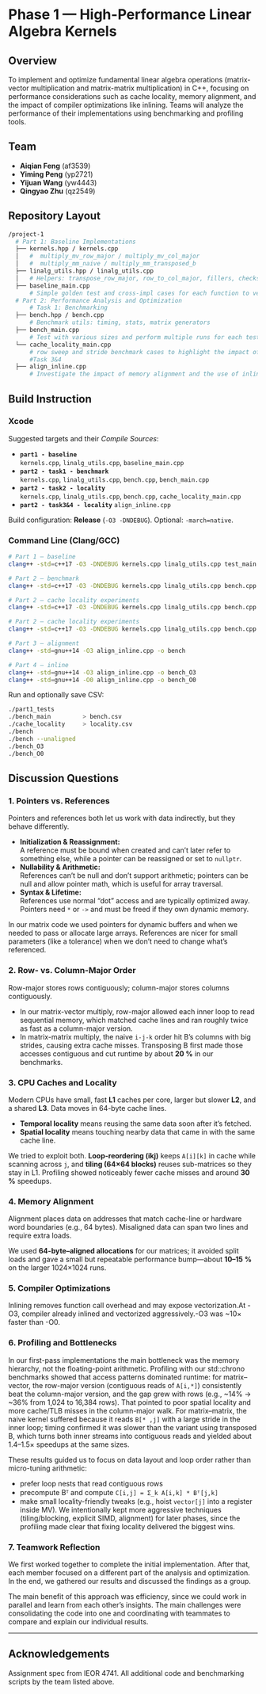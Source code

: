 # Phase 1 — High-Performance Linear Algebra Kernels

## Overview
To implement and optimize fundamental linear algebra operations (matrix-vector multiplication 
and matrix-matrix multiplication) in C++, focusing on performance considerations such as cache locality, 
memory alignment, and the impact of compiler optimizations like inlining. Teams will analyze the performance 
of their implementations using benchmarking and profiling tools.


## Team
- **Aiqian Feng** (af3539)
- **Yiming Peng** (yp2721)
- **Yijuan Wang** (yw4443)
- **Qingyao Zhu** (qz2549)


## Repository Layout
```bash
/project-1
  # Part 1: Baseline Implementations
  ├── kernels.hpp / kernels.cpp      
  │   #  multiply_mv_row_major / multiply_mv_col_major
  │   #  multiply_mm_naive / multiply_mm_transposed_b
  ├── linalg_utils.hpp / linalg_utils.cpp
  │   # Helpers: transpose_row_major, row_to_col_major, fillers, checksum, etc.
  ├── baseline_main.cpp
      # Simple golden test and cross-impl cases for each function to verify its correctness.
  # Part 2: Performance Analysis and Optimization
      # Task 1: Benchmarking
  ├── bench.hpp / bench.cpp            
      # Benchmark utils: timing, stats, matrix generators
  ├── bench_main.cpp
      # Test with various sizes and perform multiple runs for each test case
  └── cache_locality_main.cpp
      # row sweep and stride benchmark cases to highlight the impact of cache locality
      #Task 3&4
  ├── align_inline.cpp
      # Investigate the impact of memory alignment and the use of inline.
```


## Build Instruction

### Xcode
Suggested targets and their *Compile Sources*:
- **`part1 - baseline`**  
  `kernels.cpp`, `linalg_utils.cpp`, `baseline_main.cpp`
- **`part2 - task1 - benchmark`**  
  `kernels.cpp`, `linalg_utils.cpp`, `bench.cpp`, `bench_main.cpp`
- **`part2 - task2 - locality`**  
  `kernels.cpp`, `linalg_utils.cpp`, `bench.cpp`, `cache_locality_main.cpp`
- **`part2 - task3&4 - locality`** 
  `align_inline.cpp`

Build configuration: **Release** (`-O3 -DNDEBUG`). Optional: `-march=native`.

### Command Line (Clang/GCC)

```bash
# Part 1 – baseline
clang++ -std=c++17 -O3 -DNDEBUG kernels.cpp linalg_utils.cpp test_main.cpp -o part1_tests

# Part 2 – benchmark
clang++ -std=c++17 -O3 -DNDEBUG kernels.cpp linalg_utils.cpp bench.cpp bench_main.cpp -o bench_main

# Part 2 – cache locality experiments
clang++ -std=c++17 -O3 -DNDEBUG kernels.cpp linalg_utils.cpp bench.cpp cache_locality_main.cpp -o cache_locality

# Part 2 – cache locality experiments
clang++ -std=c++17 -O3 -DNDEBUG kernels.cpp linalg_utils.cpp bench.cpp cache_locality_main.cpp -o cache_locality

# Part 3 – alignment
clang++ -std=gnu++14 -O3 align_inline.cpp -o bench

# Part 4 – inline
clang++ -std=gnu++14 -O3 align_inline.cpp -o bench_O3
clang++ -std=gnu++14 -O0 align_inline.cpp -o bench_O0


```

Run and optionally save CSV:
```bash
./part1_tests
./bench_main         > bench.csv
./cache_locality     > locality.csv
./bench
./bench --unaligned
./bench_O3
./bench_O0
```

## Discussion Questions 

### 1. Pointers vs. References
Pointers and references both let us work with data indirectly, but they behave differently.  

* **Initialization & Reassignment:**  
  A reference must be bound when created and can’t later refer to something else, while a pointer can be reassigned or set to `nullptr`.  
* **Nullability & Arithmetic:**  
  References can’t be null and don’t support arithmetic; pointers can be null and allow pointer math, which is useful for array traversal.  
* **Syntax & Lifetime:**  
  References use normal “dot” access and are typically optimized away. Pointers need `*` or `->` and must be freed if they own dynamic memory.  

In our matrix code we used pointers for dynamic buffers and when we needed to pass or allocate large arrays. References are nicer for small parameters (like a tolerance) when we don’t need to change what’s referenced.



### 2. Row- vs. Column-Major Order
Row-major stores rows contiguously; column-major stores columns contiguously.

* In our matrix-vector multiply, row-major allowed each inner loop to read sequential memory, which matched cache lines and ran roughly twice as fast as a column-major version.  
* In matrix-matrix multiply, the naive `i-j-k` order hit B’s columns with big strides, causing extra cache misses. Transposing B first made those accesses contiguous and cut runtime by about **20 %** in our benchmarks.



### 3. CPU Caches and Locality
Modern CPUs have small, fast **L1** caches per core, larger but slower **L2**, and a shared **L3**. Data moves in 64-byte cache lines.

* **Temporal locality** means reusing the same data soon after it’s fetched.  
* **Spatial locality** means touching nearby data that came in with the same cache line.  

We tried to exploit both. **Loop-reordering (ikj)** keeps `A[i][k]` in cache while scanning across `j`, and **tiling (64×64 blocks)** reuses sub-matrices so they stay in L1. Profiling showed noticeably fewer cache misses and around **30 %** speedups.



### 4. Memory Alignment
Alignment places data on addresses that match cache-line or hardware word boundaries (e.g., 64 bytes). Misaligned data can span two lines and require extra loads.  

We used **64-byte–aligned allocations** for our matrices; it avoided split loads and gave a small but repeatable performance bump—about **10–15 %** on the larger 1024×1024 runs.



### 5. Compiler Optimizations
Inlining removes function call overhead and may expose vectorization.At -O3, compiler already inlined and vectorized aggressively.-O3 was ~10× faster than -O0.



### 6. Profiling and Bottlenecks

In our first-pass implementations the main bottleneck was the memory hierarchy, not the floating-point arithmetic. Profiling with our std::chrono benchmarks showed that access patterns dominated runtime: for matrix–vector, the row-major version (contiguous reads of `A[i,*]`) consistently beat the column-major version, and the gap grew with rows (e.g., ~14% → ~36% from 1,024 to 16,384 rows). That pointed to poor spatial locality and more cache/TLB misses in the column-major walk. For matrix–matrix, the naive kernel suffered because it reads `B[* ,j]` with a large stride in the inner loop; timing confirmed it was slower than the variant using transposed B, which turns both inner streams into contiguous reads and yielded about 1.4–1.5× speedups at the same sizes.

These results guided us to focus on data layout and loop order rather than micro-tuning arithmetic: 
* prefer loop nests that read contiguous rows
* precompute Bᵀ and compute `C[i,j] = Σ_k A[i,k] * Bᵀ[j,k]`
* make small locality-friendly tweaks (e.g., hoist `vector[j]` into a register inside MV).
We intentionally kept more aggressive techniques (tiling/blocking, explicit SIMD, alignment) for later phases, since the profiling made clear that fixing locality delivered the biggest wins.

### 7. Teamwork Reflection
We first worked together to complete the initial implementation. After that, each member focused on a different part of the analysis and optimization. In the end, we gathered our results and discussed the findings as a group.

The main benefit of this approach was efficiency, since we could work in parallel and learn from each other’s insights. The main challenges were consolidating the code into one and coordinating with teammates to compare and explain our individual results.

---

## Acknowledgements
Assignment spec from IEOR 4741. All additional code and benchmarking scripts by the team listed above.
